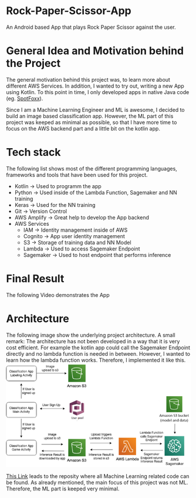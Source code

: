 # Rock-Paper-Scissor-App
An Android based App that plays Rock Paper Scissor against the user.

# General Idea and Motivation behind the Project
The general motivation behind this project was, to learn more about different AWS Services. In addition, I wanted to try out, writing a new App using Kotlin. To this point in time, I only developed apps in native Java code (eg. [SpotFoxx](https://github.com/Jensssen/SpotFoxx)). 

Since I am a Machine Learning Engineer and ML is awesome, I decided to build an image based classification app. However, the ML part of this project was keeped as minimal as possible, so that I have more time to focus on the AWS backend part and a little bit on the kotlin app. 


# Tech stack

The following list shows most of the different programming languages, frameworks and tools that have been used for this project.

- Kotlin                    -> Used to programm the app
- Python                    -> Used inside of the Lambda Function, Sagemaker and NN training
- Keras                     -> Used for the NN training
- Git                       -> Version Control 
- AWS Amplify               -> Great help to develop the App backend
- AWS Services
  - IAM                     -> Identity management inside of AWS
  - Cognito                 -> App user identity management
  - S3                      -> Storage of training data and NN Model
  - Lambda                  -> Used to access Sagemaker Endpoint
  - Sagemaker               -> Used to host endpoint that performs inference


# Final Result
The following Video demonstrates the App

# Architecture
The following image show the underlying project architecture.
A small remark: The architecture has not been developed in a way that it is very cost efficient. For example the kotlin app could call the Sagemaker Endpoint directly and no lambda function is needed in between. However, I wanted to learn how the lambda function works. Therefore, I implemented it like this. 
![alt text](https://github.com/Jensssen/Image-Classification-App/blob/master/images/Rock_Paper_Scissor.png)


 [This Link](https://github.com/Jensssen/rock_paper_scissor_classification) leads to the reposity where all Machine Learning related code can be found. As already mentioned, the main focus of this project was not ML. Therefore, the ML part is keeped very minimal. 